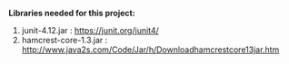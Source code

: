 **Libraries needed for this project:** 
1. junit-4.12.jar : https://junit.org/junit4/
2. hamcrest-core-1.3.jar : http://www.java2s.com/Code/Jar/h/Downloadhamcrestcore13jar.htm